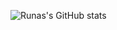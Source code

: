 ![Runas's GitHub stats](https://github-readme-stats.vercel.app/api?username=Runas8128&show_icons=true&theme=transparent)
